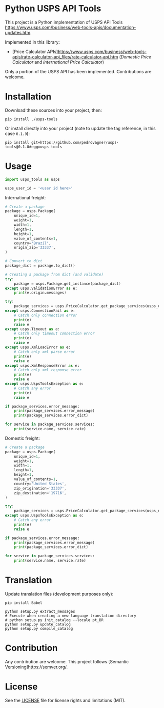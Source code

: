 # Python USPS API Tools

This project is a Python implementation of USPS API Tools <https://www.usps.com/business/web-tools-apis/documentation-updates.htm>.

Implemented in this library:

  - [Price Calculator APIs]<https://www.usps.com/business/web-tools-apis/rate-calculator-api_files/rate-calculator-api.htm> (_Domestic Price Calculator_ and _International Price Calculator_)

Only a portion of the USPS API has been implemented. Contributions are welcome.

# Installation

Download these sources into your project, then:

```shell
pip install ./usps-tools
```

Or install directly into your project (note to update the tag reference, in this case `0.1.0`):

```shell
pip install git+https://github.com/pedrovagner/usps-tools@0.1.0#egg=usps-tools
```

# Usage

```python
import usps_tools as usps

usps_user_id = '<user id here>'
```

International freight:

```python
# Create a package
package = usps.Package(
    unique_id=1,
    weight=1,
    width=1,
    length=1,
    height=1,
    value_of_contents=1,
    country='Brazil',
    origin_zip='33337',
)

# Convert to dict
package_dict = package.to_dict()

# Creating a package from dict (and validate)
try:
    package = usps.Package.get_instance(package_dict)
except usps.ValidationError as e:
    print(e.origin.messages)

try:
    package_services = usps.PriceCalculator.get_package_services(usps_user_id, package)
except usps.ConnectionFail as e:
    # Catch only connection error
    print(e)
    raise e
except usps.Timeout as e:
    # Catch only timeout connection error
    print(e)
    raise e
except usps.XmlLoadError as e:
    # Catch only xml parse error
    print(e)
    raise e
except usps.XmlResponseError as e:
    # Catch only xml response error
    print(e)
    raise e
except usps.UspsToolsException as e:
    # Catch any error
    print(e)
    raise e

if package_services.error_message:
    print(package_services.error_message)
    print(package_services.error_dict)

for service in package_services.services:
    print(service.name, service.rate)
```

Domestic freight:

```python
# Create a package
package = usps.Package(
    unique_id=1,
    weight=1,
    width=1,
    length=1,
    height=1,
    value_of_contents=1,
    country='United States',
    zip_origination='33337',
    zip_destination='19716',
)

try:
    package_services = usps.PriceCalculator.get_package_services(usps_user_id, package)
except usps.UspsToolsException as e:
    # Catch any error
    print(e)
    raise e

if package_services.error_message:
    print(package_services.error_message)
    print(package_services.error_dict)

for service in package_services.services:
    print(service.name, service.rate)
```

# Translation

Update translation files (development purposes only):

```shell
pip install Babel

python setup.py extract_messages
# Execute when creating a new language translation directory
# python setup.py init_catalog --locale pt_BR
python setup.py update_catalog
python setup.py compile_catalog
```

# Contribution

Any contribution are welcome. This project follows [Semantic Versioning]<https://semver.org/>.

# License

See the [LICENSE](./LICENSE.md) file for license rights and limitations (MIT).
